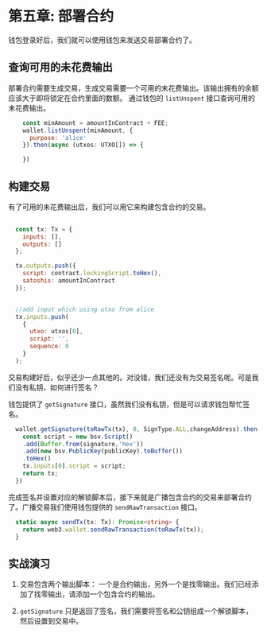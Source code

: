 # 第五章: 部署合约

钱包登录好后，我们就可以使用钱包来发送交易部署合约了。

## 查询可用的未花费输出

部署合约需要生成交易，生成交易需要一个可用的未花费输出。该输出拥有的余额应该大于即将锁定在合约里面的数额。
通过钱包的 `listUnspent` 接口查询可用的未花费输出。

```javascript
    const minAmount = amountInContract + FEE;
    wallet.listUnspent(minAmount, {
      purpose: 'alice'
    }).then(async (utxos: UTXO[]) => {

    })
```


## 构建交易

有了可用的未花费输出后，我们可以用它来构建包含合约的交易。

```javascript
          
  const tx: Tx = {
    inputs: [],
    outputs: []
  };

  tx.outputs.push({
    script: contract.lockingScript.toHex(),
    satoshis: amountInContract 
  });


  //add input which using utxo from alice
  tx.inputs.push(
    {
      utxo: utxos[0],
      script: '',
      sequence: 0
    }
  );

```

交易构建好后，似乎还少一点其他的。对没错，我们还没有为交易签名呢。可是我们没有私钥，如何进行签名？

钱包提供了 `getSignature` 接口，虽然我们没有私钥，但是可以请求钱包帮忙签名。

```typescript
  wallet.getSignature(toRawTx(tx), 0, SignType.ALL,changeAddress).then(signature => {
    const script = new bsv.Script()
    .add(Buffer.from(signature,'hex'))
    .add(new bsv.PublicKey(publicKey).toBuffer())
    .toHex()
    tx.inputs[0].script = script;
    return tx;
  })
```

完成签名并设置对应的解锁脚本后，接下来就是广播包含合约的交易来部署合约了。广播交易我们使用钱包提供的 `sendRawTransaction` 接口。

```typescript
  static async sendTx(tx: Tx): Promise<string> {
    return web3.wallet.sendRawTransaction(toRawTx(tx));
  }
```

## 实战演习

1. 交易包含两个输出脚本： 一个是合约输出，另外一个是找零输出。我们已经添加了找零输出，请添加一个包含合约的输出。

2. `getSignature` 只是返回了签名，我们需要将签名和公钥组成一个解锁脚本，然后设置到交易中。

